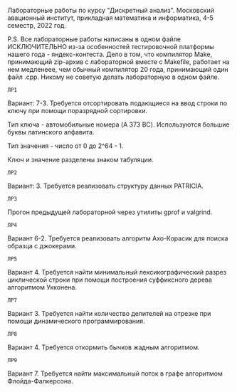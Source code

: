 Лабораторные работы по курсу "Дискретный анализ". Московский авационный институт, прикладная математика и информатика, 4-5 семестр, 2022 год.

P.S. Все лабораторные работы написаны в одном файле ИСКЛЮЧИТЕЛЬНО из-за особенностей тестировочной платформы нашего года - яндекс-контеста. Дело в том, что компилятор Make, принимающий zip-архив с лабораторной вместе с Makefile, работает на нем медленеее, чем обычный компилятор 20 года, принимающий один файл .cpp. Никому не советую делать лабораторную в одном файле.

```ЛР1```

Вариант: 7-3. Требуется отсортировать подающиеся на ввод строки по ключу при помощи поразрядной сортировки.

Тип ключа - автомобильные номера (A 373 BC). Используются большие буквы латинского алфавита.

Тип значения - число от 0 до 2^64 - 1.

Ключ и значение разделены знаком табуляции.

```ЛР2```

Вариант: 3. Требуется реализовать структуру данных PATRICIA.

```ЛР3```

Прогон предыдущей лабораторной через утилиты gprof и valgrind.

```ЛР4```

Вариант 6-2. Требуется реализовать алгоритм Ахо-Корасик для поиска образца с джокерами.


```ЛР5```

Вариант 4. Требуется найти минимальный лексикографический разрез циклической строки при помощи построения суффиксного дерева алгоритмом Укконена.


```ЛР7```

Вариант 3. Требуется найти количество делителей на отрезке при помощи динамического программирования.


```ЛР8```

Вариант 4. Требуется откормить бычков жадным алгоритмом.


```ЛР9```

Вариант 7. Требуется найти максимальный поток в графе алгоритмом Флойда-Фалкерсона.
